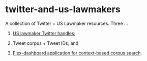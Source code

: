 # twitter-and-us-lawmakers

A collection of Twitter + US Lawmaker resources.  Three ...

1. [US lawmaker Twitter handles](https://github.com/jaytimm/twitter-and-us-lawmakers/blob/master/flex-dash.md);

2. Tweet corpus + Tweet IDs; and

3. [Flex-dashboard application for context-based corpus search](https://github.com/jaytimm/twitter-and-us-lawmakers/blob/master/twitter-handles.md).

